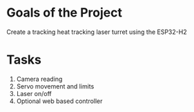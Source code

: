 # Goals of the Project
Create a tracking heat tracking laser turret using the ESP32-H2

# Tasks

1. Camera reading
2. Servo movement and limits
3. Laser on/off
4. Optional web based controller

